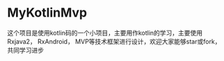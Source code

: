 # MyKotlinMvp
这个项目是使用kotlin码的一个小项目，主要用作kotlin的学习，主要使用Rxjava2， RxAndroid， MVP等技术框架进行设计，欢迎大家能够star或fork，共同学习进步
